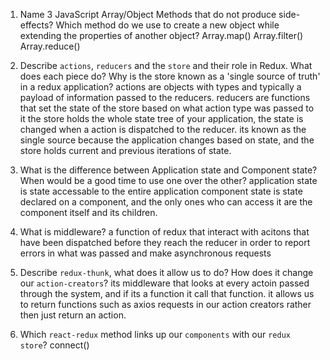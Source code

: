 1.  Name 3 JavaScript Array/Object Methods that do not produce side-effects? Which method do we use to create a new object while extending the properties of another object?
Array.map() Array.filter() Array.reduce()

1.  Describe `actions`, `reducers` and the `store` and their role in Redux. What does each piece do? Why is the store known as a 'single source of truth' in a redux application?
actions are objects with types and typically a payload of information passed to the reducers. 
reducers are functions that set the state of the store based on what action type was passed to it
the store holds the whole state tree of your application, the state is changed when a action is dispatched to the reducer.
its known as the single source because the application changes based on state, and the store holds current and previous iterations of state.

1.  What is the difference between Application state and Component state? When would be a good time to use one over the other?
application state is state accessable to the entire application
component state is state declared on a component, and the only ones who can access it are the component itself and its children.

1.  What is middleware?
a function of redux that interact with acitons that have been dispatched before they reach the reducer
in order to report errors in what was passed and make asynchronous requests

1.  Describe `redux-thunk`, what does it allow us to do? How does it change our `action-creators`?
its middleware that looks at every actoin passed through the system, and if its a function it call that function.
it allows us to return functions such as axios requests in our action creators rather then just return an action.

1.  Which `react-redux` method links up our `components` with our `redux store`?
connect()